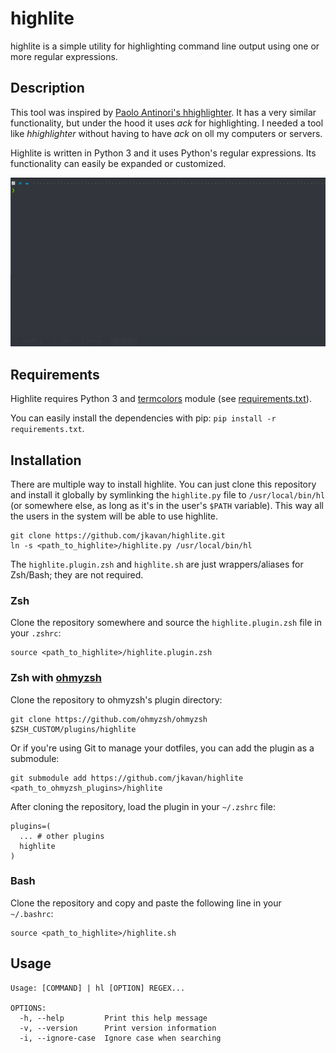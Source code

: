 # highlite

highlite is a simple utility for highlighting command line output using one or more regular expressions.

## Description

This tool was inspired by [Paolo Antinori's hhighlighter](https://github.com/paoloantinori/hhighlighter). It has a very similar functionality, but under the hood it uses _ack_ for highlighting. I needed a tool like _hhighlighter_ without having to have _ack_ on oll my computers or servers.

Highlite is written in Python 3 and it uses Python's regular expressions. Its functionality can easily be expanded or customized.

![Demo](screenshots/demo.gif)

## Requirements

Highlite requires Python 3 and [termcolors](https://pypi.org/project/termcolor/) module (see [requirements.txt](requirements.txt)).

You can easily install the dependencies with pip: `pip install -r requirements.txt`.

## Installation

There are multiple way to install highlite. You can just clone this repository and install it globally by symlinking the `highlite.py` file to `/usr/local/bin/hl` (or somewhere else, as long as it's in the user's `$PATH` variable). This way all the users in the system will be able to use highlite.

```shell
git clone https://github.com/jkavan/highlite.git
ln -s <path_to_highlite>/highlite.py /usr/local/bin/hl
```

The `highlite.plugin.zsh` and `highlite.sh` are just wrappers/aliases for Zsh/Bash; they are not required.

### Zsh

Clone the repository somewhere and source the `highlite.plugin.zsh` file in your `.zshrc`:

```shell
source <path_to_highlite>/highlite.plugin.zsh
```

### Zsh with [ohmyzsh](https://github.com/ohmyzsh/ohmyzsh)

Clone the repository to ohmyzsh's plugin directory:

```shell
git clone https://github.com/ohmyzsh/ohmyzsh $ZSH_CUSTOM/plugins/highlite
```

Or if you're using Git to manage your dotfiles, you can add the plugin as a submodule:

```shell
git submodule add https://github.com/jkavan/highlite <path_to_ohmyzsh_plugins>/highlite
```

After cloning the repository, load the plugin in your `~/.zshrc` file:

```shell
plugins=(
  ... # other plugins
  highlite
)
```

### Bash

Clone the repository and copy and paste the following line in your `~/.bashrc`:

```shell
source <path_to_highlite>/highlite.sh
```

## Usage

```shell
Usage: [COMMAND] | hl [OPTION] REGEX...

OPTIONS:
  -h, --help         Print this help message
  -v, --version      Print version information
  -i, --ignore-case  Ignore case when searching
```
